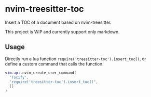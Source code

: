 # nvim-treesitter-toc

Insert a TOC of a document based on nvim-treesitter.

This project is WIP and currently support only markdown.


## Usage

Directly run a lua function `require('treesitter-toc').insert_toc()`, or define a custom command that calls the function.

``` lua
vim.api.nvim_create_user_command(
  'Tocify',
  "require('treesitter-toc').insert_toc()",
  {}
)
```

